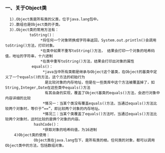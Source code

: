  ### 一、关于Object类
      1).Object类是所有类的父类，位于java.lang包中。
      2).数组也是Object类的子类。
      3).Object类的常用方法有：
               toString()：
                    *将任何一个对象转换成字符串返回，System.out.println()会调用toString()方法，打印对象。
                    *在类中如果不重写toString()方法， 结果会打印一个对象的哈希码值，地址的字符串，十六进制
                    *在类中重写toString()方法，结果会打印出对象的属性
                equals()：
                     *java当中所有类都是继承与Object这个基类，在Object的基类中定义了一个equals()的方法，这个方法的初始行为
                      是比较对象的内存地址，但是在一些类库中这个方法被覆盖掉了，如String,Integer,Date在这些类中equals()方法
                      有其自身的实现，覆盖了Object基类的equals()方法，会进行对象中内容详细的比较
                     *情况一：当某个类没有覆盖equals()方法，当通过equals()方法比较两个对象时，等价于“==”，即比较两个对象的内存地址。
                     *情况二：当某个类覆盖了equals()方法时，当通过equals()方法比较两个对象时，这时比较的是俩个对象的内容。
                 hashCode()：
                     *获取对象的哈希码值，为16进制
        4)Object类的使用：
                 Object类在java.lang包下，是所有类的根。任何类的对象，都可以调用Object类中的方法，包括数组对象。
